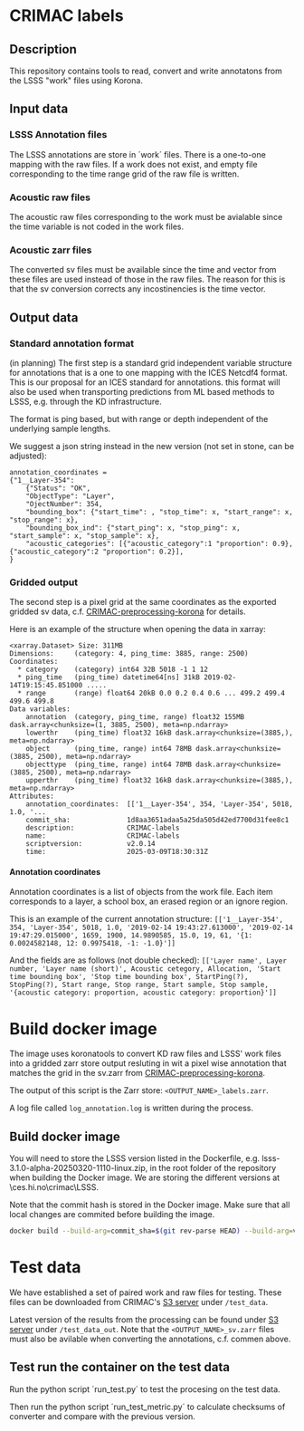# CRIMAC labels

## Description

This repository contains tools to read, convert and write annotatons from the LSSS "work" files using Korona.

## Input data

### LSSS Annotation files
The LSSS annotations are store in ´work´ files. There is a one-to-one mapping with the raw files. If a work does not exist, and empty file corresponding to the time range grid of the raw file is written.

### Acoustic raw files
The acoustic raw files corresponding to the work must be avialable since the time variable is not coded in the work files.

### Acoustic zarr files
The converted sv files must be available since the time and vector from these files are used instead of those in the raw files. The reason for this is that the sv conversion corrects any incostinencies is the time vector.


## Output data

### Standard annotation format
(in planning) The first step is a standard grid independent variable structure for annotations that is a one to one mapping with the ICES Netcdf4 format. This is our proposal for an ICES standard for annotations. this format will also be used when transporting predictions from ML based methods to LSSS, e.g. through the KD infrastructure.

The format is ping based, but with range or depth independent of the underlying sample lengths.

We suggest a json string instead in the new version (not set in stone, can be adjusted):
```
annotation_coordinates =
{"1__Layer-354": 
	{"Status": "OK", 
	"ObjectType": "Layer",
	"OjectNumber": 354,
	"bounding_box": {"start_time": , "stop_time": x, "start_range": x, "stop_range": x},
	"bounding_box_ind": {"start_ping": x, "stop_ping": x, "start_sample": x, "stop_sample": x},
	"acoustic_categories": [{"acoustic_category":1 "proportion": 0.9}, {"acoustic_category":2 "proportion": 0.2}],
}
```

### Gridded output
The second step is a pixel grid at the same coordinates as the exported gridded sv data, c.f. [CRIMAC-preprocessing-korona](https://git.imr.no/crimac-wp4-machine-learning/CRIMAC-preprocessing-korona) for details.

Here is an example of the structure when opening the data in xarray:
```
<xarray.Dataset> Size: 311MB
Dimensions:     (category: 4, ping_time: 3885, range: 2500)
Coordinates:
  * category    (category) int64 32B 5018 -1 1 12
  * ping_time   (ping_time) datetime64[ns] 31kB 2019-02-14T19:15:45.851000 .....
  * range       (range) float64 20kB 0.0 0.2 0.4 0.6 ... 499.2 499.4 499.6 499.8
Data variables:
    annotation  (category, ping_time, range) float32 155MB dask.array<chunksize=(1, 3885, 2500), meta=np.ndarray>
    lowerthr    (ping_time) float32 16kB dask.array<chunksize=(3885,), meta=np.ndarray>
    object      (ping_time, range) int64 78MB dask.array<chunksize=(3885, 2500), meta=np.ndarray>
    objecttype  (ping_time, range) int64 78MB dask.array<chunksize=(3885, 2500), meta=np.ndarray>
    upperthr    (ping_time) float32 16kB dask.array<chunksize=(3885,), meta=np.ndarray>
Attributes:
    annotation_coordinates:  [['1__Layer-354', 354, 'Layer-354', 5018, 1.0, '...
    commit_sha:              1d8aa3651adaa5a25da505d42ed7700d31fee8c1
    description:             CRIMAC-labels
    name:                    CRIMAC-labels
    scriptversion:           v2.0.14
    time:                    2025-03-09T18:30:31Z
```

#### Annotation coordinates
Annotation coordinates is a list of objects from the work file. Each item corresponds to a layer, a school box, an erased region or an ignore region. 

This is an example of the current annotation structure:
`[['1__Layer-354', 354, 'Layer-354', 5018, 1.0, '2019-02-14 19:43:27.613000', '2019-02-14 19:47:29.015000', 1659, 1900, 14.9890585, 15.0, 19, 61, '{1: 0.0024582148, 12: 0.9975418, -1: -1.0}']]`

And the fields are as follows (not double checked):
`[['Layer name', Layer number, 'Layer name (short)', Acoustic cetegory, Allocation, 'Start time bounding box', 'Stop time bounding box', StartPing(?), StopPing(?), Start range, Stop range, Start sample, Stop sample, '{acoustic category: proportion, acoustic category: proportion}']]`


# Build docker image
The image uses koronatools to convert KD raw files and LSSS' work files into a gridded zarr store output resluting in wit a pixel wise annotation that matches the grid in the sv.zarr from [CRIMAC-preprocessing-korona](https://git.imr.no/crimac-wp4-machine-learning/CRIMAC-preprocessing-korona).

The output of this script is the Zarr store: `<OUTPUT_NAME>_labels.zarr`.

A log file called `log_annotation.log` is written during the process.

## Build docker image
You will need to store the LSSS version listed in the Dockerfile, e.g. lsss-3.1.0-alpha-20250320-1110-linux.zip, in the root folder of the repository when building the Docker image. We are storing the different versions at \\ces.hi.no\crimac\LSSS\.

Note that the commit hash is stored in the Docker image. Make sure that all local changes are commited before building the image.

```bash
docker build --build-arg=commit_sha=$(git rev-parse HEAD) --build-arg=version_number=$(git describe --tags) --no-cache --tag crimac-annotationtools .
```

# Test data
We have established a set of paired work and raw files for testing. These files can be downloaded from CRIMAC's [S3 server](https://s3browser.hi.no/files/crimac/test_data/) under `/test_data`.

Latest version of the results from the processing can be found under [S3 server](https://s3browser.hi.no/files/crimac/test_data_out/) under `/test_data_out`. Note that the `<OUTPUT_NAME>_sv.zarr` files must also be avilable when converting the annotations, c.f. commen above.

## Test run the container on the test data

Run the python script ´run_test.py´ to test the procesing on the test data.

Then run the python script ´run_test_metric.py´ to calculate checksums of converter and compare with the previous version.
